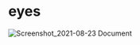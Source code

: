 # eyes
![Screenshot_2021-08-23 Document](https://user-images.githubusercontent.com/77597243/130532927-3cae5b13-c298-4ab6-80ca-550f3c076493.png)
